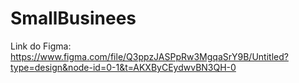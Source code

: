 # SmallBusinees
Link do Figma: https://www.figma.com/file/Q3ppzJASPpRw3MgqaSrY9B/Untitled?type=design&node-id=0-1&t=AKXByCEydwvBN3QH-0
